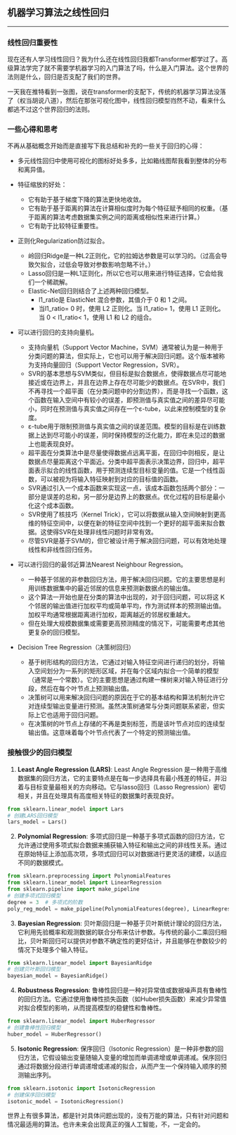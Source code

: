 ## 机器学习算法之线性回归

---
### 线性回归重要性

现在还有人学习线性回归？我为什么还在线性回归我都Transformer都学过了。高级算法学完了就不需要学机器学习的入门算法了吗，什么是入门算法。这个世界的法则是什么，回归是否支配了我们的世界。

一天我在推特看到一张图，说在transformer的支配下，传统的机器学习算法没落了（权当胡说八道），然后在那张可视化图中，线性回归模型岿然不动，看来什么都逃不过这个世界回归的法则。

### 一些心得和思考

不再从基础概念开始而是直接写下我总结和补充的一些关于回归的心得：

- 多元线性回归中使用可视化的图标好处多多，比如箱线图帮我看到整体的分布和离异值。

- 特征缩放的好处：
  - 它有助于基于梯度下降的算法更快地收敛。
  - 它有助于基于距离的算法在计算相似度时为每个特征赋予相同的权重。（基于距离的算法考虑数据集实例之间的距离或相似性来进行计算。）
  - 它有助于比较特征重要性。

- 正则化Regularization防过拟合。
  - 岭回归Ridge是一种L2正则化，它的拉姆达参数是可以学习的。（过高会导致欠拟合，过低会导致对参数影响忽略不计。）
  - Lasso回归是一种L1正则化，所以它也可以用来进行特征选择，它会给我们一个稀疏解。
  - Elastic-Net回归则结合了上述两种回归模型。
    - l1_ratio是 ElasticNet 混合参数，其值介于 0 和 1 之间。
    - 当l1_ratio= 0 时，使用 L2 正则化。当 l1_ratio= 1，使用 L1 正则化。当 0 < l1_ratio< 1，使用 L1 和 L2 的组合。

- 可以进行回归的支持向量机。
  - 支持向量机（Support Vector Machine，SVM）通常被认为是一种用于分类问题的算法，但实际上，它也可以用于解决回归问题。这个版本被称为支持向量回归（Support Vector Regression，SVR）。
  - SVR的基本思想与SVM类似，但目标是拟合数据点，使得数据点尽可能地接近或在边界上，并且在边界上存在尽可能少的数据点。在SVR中，我们不再寻找一个超平面（在分类问题中的分割边界），而是寻找一个函数，这个函数在输入空间中有较小的误差，即预测值与真实值之间的差异尽可能小，同时在预测值与真实值之间存在一个ε-tube，以此来控制模型的复杂度。
  - ε-tube用于限制预测值与真实值之间的误差范围。模型的目标是在训练数据上达到尽可能小的误差，同时保持模型的泛化能力，即在未见过的数据上也能表现良好。
  - 超平面在分类算法中是尽量使得数据点远离平面，在回归中则相反，是让数据点尽量距离这个平面近。分类中超平面表示决策边界，回归中，超平面表示拟合的线性函数，用于预测连续型目标变量的值。它是一个线性函数，可以被视为将输入特征映射到对应的目标值的函数。
  - SVR通过引入一个成本函数来实现这一点，该成本函数包括两个部分：一部分是误差的总和，另一部分是边界上的数据点。优化过程的目标是最小化这个成本函数。
  - SVR使用了核技巧（Kernel Trick），它可以将数据从输入空间映射到更高维的特征空间中，以便在新的特征空间中找到一个更好的超平面来拟合数据。这使得SVR在处理非线性问题时非常有效。
  - 尽管SVR是基于SVM的，但它被设计用于解决回归问题，可以有效地处理线性和非线性回归任务。

- 可以进行回归的最邻近算法Nearest Neighbour Regression。
  - 一种基于邻居的非参数回归方法，用于解决回归问题。它的主要思想是利用训练数据集中的最近邻居的信息来预测新数据点的输出值。
  - 这个算法一开始也是在分类的算法中出现的，对于回归问题，可以将这 K 个邻居的输出值进行加权平均或简单平均，作为测试样本的预测输出值。加权平均通常根据距离进行加权，距离越近的邻居权重越大。
  - 但在处理大规模数据集或需要更高预测精度的情况下，可能需要考虑其他更复杂的回归模型。

- Decision Tree Regression（决策树回归）
  - 基于树形结构的回归方法，它通过对输入特征空间进行递归的划分，将输入空间划分为一系列的矩形区域，并在每个区域内拟合一个简单的模型（通常是一个常数）。它的主要思想是通过构建一棵树来对输入特征进行分段，然后在每个叶节点上预测输出值。
  - 决策树可以用来解决回归问题的原因在于它的基本结构和算法机制允许它对连续型输出变量进行预测。虽然决策树通常与分类问题联系紧密，但实际上它也适用于回归问题。
  - 在决策树的叶节点上存储的不再是类别标签，而是该叶节点对应的连续型输出值。这意味着每个叶节点代表了一个特定的预测输出值。

### 接触很少的回归模型

1. **Least Angle Regression (LARS)**:
Least Angle Regression 是一种用于高维数据集的回归方法，它的主要特点是在每一步选择具有最小残差的特征，并沿着与目标变量最相关的方向移动。它与lasso回归（Lasso Regression）密切相关，并且在处理具有高度相关特征的数据集时表现良好。

```python
from sklearn.linear_model import Lars
# 创建LARS回归模型
lars_model = Lars()
```

2. **Polynomial Regression**:
多项式回归是一种基于多项式函数的回归方法，它允许通过使用多项式拟合数据来捕获输入特征和输出之间的非线性关系。通过在原始特征上添加高次项，多项式回归可以对数据进行更灵活的建模，以适应不同的数据模式。

```python
from sklearn.preprocessing import PolynomialFeatures
from sklearn.linear_model import LinearRegression
from sklearn.pipeline import make_pipeline
# 创建多项式回归模型
degree = 3  # 多项式的阶数
poly_reg_model = make_pipeline(PolynomialFeatures(degree), LinearRegression())
```

3. **Bayesian Regression**:
贝叶斯回归是一种基于贝叶斯统计理论的回归方法，它利用先验概率和观测数据的联合分布来估计参数。与传统的最小二乘回归相比，贝叶斯回归可以提供对参数不确定性的更好估计，并且能够在参数较少的情况下处理多个输入特征。

```python
from sklearn.linear_model import BayesianRidge
# 创建贝叶斯回归模型
bayesian_model = BayesianRidge()
```

4. **Robustness Regression**:
鲁棒性回归是一种对异常值或数据噪声具有鲁棒性的回归方法。它通过使用鲁棒性损失函数（如Huber损失函数）来减少异常值对拟合模型的影响，从而提高模型的稳健性和鲁棒性。

```python
from sklearn.linear_model import HuberRegressor
# 创建鲁棒性回归模型
huber_model = HuberRegressor()
```

5. **Isotonic Regression**:
保序回归（Isotonic Regression）是一种非参数的回归方法，它假设输出变量随输入变量的增加而单调递增或单调递减。保序回归通过将数据分段进行单调递增或递减的拟合，从而产生一个保持输入顺序的预测输出序列。

```python
from sklearn.isotonic import IsotonicRegression
# 创建保序回归模型
isotonic_model = IsotonicRegression()
```
世界上有很多算法，都是针对具体问题出现的，没有万能的算法，只有针对问题和情况最适用的算法。也许未来会出现真正的强人工智能，不，一定会的。
